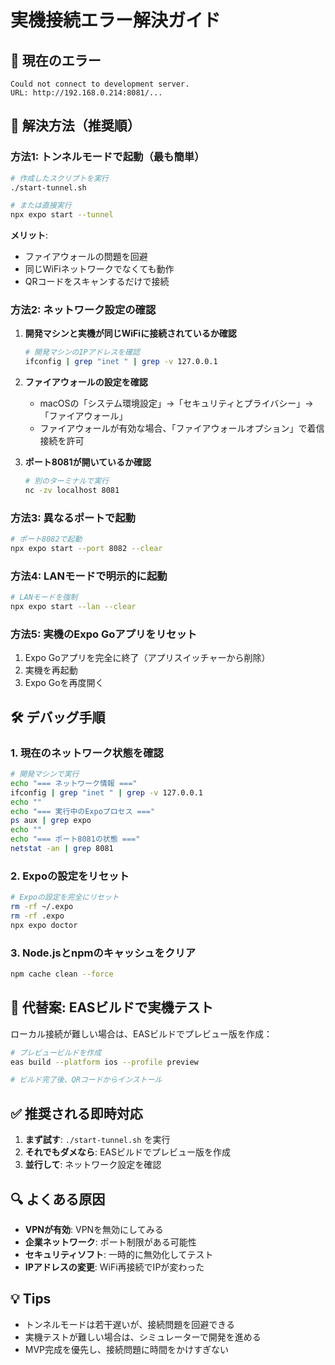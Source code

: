 # 実機接続エラー解決ガイド

## 🔴 現在のエラー
```
Could not connect to development server.
URL: http://192.168.0.214:8081/...
```

## 🚀 解決方法（推奨順）

### 方法1: トンネルモードで起動（最も簡単）
```bash
# 作成したスクリプトを実行
./start-tunnel.sh

# または直接実行
npx expo start --tunnel
```

**メリット**:
- ファイアウォールの問題を回避
- 同じWiFiネットワークでなくても動作
- QRコードをスキャンするだけで接続

### 方法2: ネットワーク設定の確認
1. **開発マシンと実機が同じWiFiに接続されているか確認**
   ```bash
   # 開発マシンのIPアドレスを確認
   ifconfig | grep "inet " | grep -v 127.0.0.1
   ```

2. **ファイアウォールの設定を確認**
   - macOSの「システム環境設定」→「セキュリティとプライバシー」→「ファイアウォール」
   - ファイアウォールが有効な場合、「ファイアウォールオプション」で着信接続を許可

3. **ポート8081が開いているか確認**
   ```bash
   # 別のターミナルで実行
   nc -zv localhost 8081
   ```

### 方法3: 異なるポートで起動
```bash
# ポート8082で起動
npx expo start --port 8082 --clear
```

### 方法4: LANモードで明示的に起動
```bash
# LANモードを強制
npx expo start --lan --clear
```

### 方法5: 実機のExpo Goアプリをリセット
1. Expo Goアプリを完全に終了（アプリスイッチャーから削除）
2. 実機を再起動
3. Expo Goを再度開く

## 🛠 デバッグ手順

### 1. 現在のネットワーク状態を確認
```bash
# 開発マシンで実行
echo "=== ネットワーク情報 ==="
ifconfig | grep "inet " | grep -v 127.0.0.1
echo ""
echo "=== 実行中のExpoプロセス ==="
ps aux | grep expo
echo ""
echo "=== ポート8081の状態 ==="
netstat -an | grep 8081
```

### 2. Expoの設定をリセット
```bash
# Expoの設定を完全にリセット
rm -rf ~/.expo
rm -rf .expo
npx expo doctor
```

### 3. Node.jsとnpmのキャッシュをクリア
```bash
npm cache clean --force
```

## 📱 代替案: EASビルドで実機テスト

ローカル接続が難しい場合は、EASビルドでプレビュー版を作成：

```bash
# プレビュービルドを作成
eas build --platform ios --profile preview

# ビルド完了後、QRコードからインストール
```

## ✅ 推奨される即時対応

1. **まず試す**: `./start-tunnel.sh` を実行
2. **それでもダメなら**: EASビルドでプレビュー版を作成
3. **並行して**: ネットワーク設定を確認

## 🔍 よくある原因

- **VPNが有効**: VPNを無効にしてみる
- **企業ネットワーク**: ポート制限がある可能性
- **セキュリティソフト**: 一時的に無効化してテスト
- **IPアドレスの変更**: WiFi再接続でIPが変わった

## 💡 Tips

- トンネルモードは若干遅いが、接続問題を回避できる
- 実機テストが難しい場合は、シミュレーターで開発を進める
- MVP完成を優先し、接続問題に時間をかけすぎない